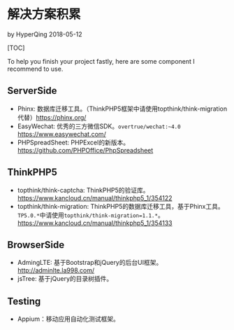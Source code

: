 # 解决方案积累

by HyperQing 2018-05-12

[TOC]

To help you finish your project fastly, here are some component I recommend to use.

## ServerSide

- Phinx: 数据库迁移工具。（ThinkPHP5框架中请使用topthink/think-migration代替）https://phinx.org/
- EasyWechat: 优秀的三方微信SDK。`overtrue/wechat:~4.0` https://www.easywechat.com/
- PHPSpreadSheet: PHPExcel的新版本。https://github.com/PHPOffice/PhpSpreadsheet

## ThinkPHP5
- topthink/think-captcha: ThinkPHP5的验证库。https://www.kancloud.cn/manual/thinkphp5_1/354122
- topthink/think-migration: ThinkPHP5的数据库迁移工具，基于Phinx工具。`TP5.0.*`中请使用`topthink/think-migration=1.1.*`。https://www.kancloud.cn/manual/thinkphp5_1/354133

## BrowserSide

- AdmingLTE: 基于Bootstrap和jQuery的后台UI框架。http://adminlte.la998.com/
- jsTree: 基于jQuery的目录树插件。

## Testing

- Appium：移动应用自动化测试框架。

